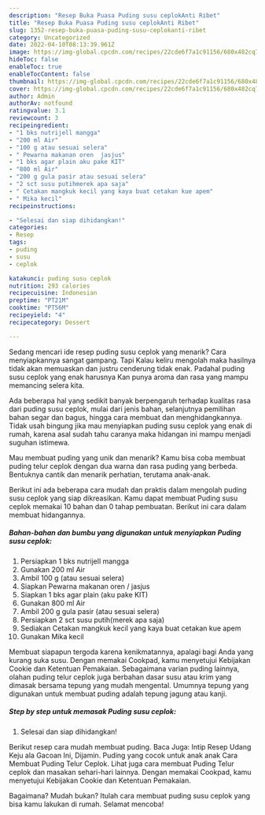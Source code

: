 ```yaml
---
description: "Resep Buka Puasa Puding susu ceplokAnti Ribet"
title: "Resep Buka Puasa Puding susu ceplokAnti Ribet"
slug: 1352-resep-buka-puasa-puding-susu-ceplokanti-ribet
category: Uncategorized
date: 2022-04-10T08:13:39.961Z
image: https://img-global.cpcdn.com/recipes/22cde6f7a1c91156/680x482cq70/puding-susu-ceplok-foto-resep-utama.jpg
hideToc: false
enableToc: true
enableTocContent: false
thumbnail: https://img-global.cpcdn.com/recipes/22cde6f7a1c91156/680x482cq70/puding-susu-ceplok-foto-resep-utama.jpg
cover: https://img-global.cpcdn.com/recipes/22cde6f7a1c91156/680x482cq70/puding-susu-ceplok-foto-resep-utama.jpg
author: Admin
authorAv: notfound
ratingvalue: 3.1
reviewcount: 3
recipeingredient:
- "1 bks nutrijell mangga"
- "200 ml Air"
- "100 g atau sesuai selera"
- " Pewarna makanan oren  jasjus"
- "1 bks agar plain aku pake KIT"
- "800 ml Air"
- "200 g gula pasir atau sesuai selera"
- "2 sct susu putihmerek apa saja"
- " Cetakan mangkuk kecil yang kaya buat cetakan kue apem"
- " Mika kecil"
recipeinstructions:

- "Selesai dan siap dihidangkan!"
categories:
- Resep
tags:
- puding
- susu
- ceplok

katakunci: puding susu ceplok 
nutrition: 293 calories
recipecuisine: Indonesian
preptime: "PT21M"
cooktime: "PT56M"
recipeyield: "4"
recipecategory: Dessert

---
```



Sedang mencari ide resep puding susu ceplok yang menarik? Cara menyiapkannya sangat gampang. Tapi Kalau keliru mengolah maka hasilnya tidak akan memuaskan dan justru cenderung tidak enak. Padahal puding susu ceplok yang enak harusnya Kan punya aroma dan rasa yang mampu memancing selera kita.


Ada beberapa hal yang sedikit banyak berpengaruh terhadap kualitas rasa dari puding susu ceplok, mulai dari jenis bahan, selanjutnya pemilihan bahan segar dan bagus, hingga cara membuat dan menghidangkannya. Tidak usah bingung jika mau menyiapkan puding susu ceplok yang enak di rumah, karena asal sudah tahu caranya maka hidangan ini mampu menjadi suguhan istimewa.

Mau membuat puding yang unik dan menarik? Kamu bisa coba membuat puding telur ceplok dengan dua warna dan rasa puding yang berbeda. Bentuknya cantik dan menarik perhatian, terutama anak-anak.


Berikut ini ada beberapa cara mudah dan praktis dalam mengolah puding susu ceplok yang siap dikreasikan. Kamu dapat membuat Puding susu ceplok memakai 10 bahan dan 0 tahap pembuatan. Berikut ini cara dalam membuat hidangannya.

<!--inarticleads1-->

##### Bahan-bahan dan bumbu yang digunakan untuk menyiapkan Puding susu ceplok:

1. Persiapkan 1 bks nutrijell mangga
1. Gunakan 200 ml Air
1. Ambil 100 g (atau sesuai selera)
1. Siapkan  Pewarna makanan oren / jasjus
1. Siapkan 1 bks agar plain (aku pake KIT)
1. Gunakan 800 ml Air
1. Ambil 200 g gula pasir (atau sesuai selera)
1. Persiapkan 2 sct susu putih(merek apa saja)
1. Sediakan  Cetakan mangkuk kecil yang kaya buat cetakan kue apem
1. Gunakan  Mika kecil


Membuat siapapun tergoda karena kenikmatannya, apalagi bagi Anda yang kurang suka susu. Dengan memakai Cookpad, kamu menyetujui Kebijakan Cookie dan Ketentuan Pemakaian. Sebagaimana varian puding lainnya, olahan puding telur ceplok juga berbahan dasar susu atau krim yang dimasak bersama tepung yang mudah mengental. Umumnya tepung yang digunakan untuk membuat puding adalah tepung jagung atau kanji. 

<!--inarticleads2-->

##### Step by step untuk memasak Puding susu ceplok:


1. Selesai dan siap dihidangkan!

Berikut resep cara mudah membuat puding. Baca Juga: Intip Resep Udang Keju ala Gacoan Ini, Dijamin. Puding yang cocok untuk anak anak Cara Membuat Puding Telur Ceplok. Lihat juga cara membuat Puding Telur ceplok dan masakan sehari-hari lainnya. Dengan memakai Cookpad, kamu menyetujui Kebijakan Cookie dan Ketentuan Pemakaian. 

Bagaimana? Mudah bukan? Itulah cara membuat puding susu ceplok yang bisa kamu lakukan di rumah. Selamat mencoba!
